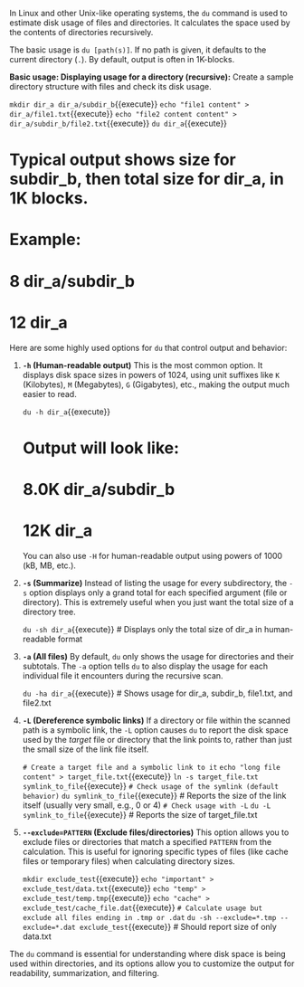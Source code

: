 In Linux and other Unix-like operating systems, the `du` command is used to estimate disk usage of files and directories. It calculates the space used by the contents of directories recursively.

The basic usage is `du [path(s)]`. If no path is given, it defaults to the current directory (`.`). By default, output is often in 1K-blocks.

**Basic usage: Displaying usage for a directory (recursive):**
Create a sample directory structure with files and check its disk usage.

`mkdir dir_a dir_a/subdir_b`{{execute}}
`echo "file1 content" > dir_a/file1.txt`{{execute}}
`echo "file2 content content" > dir_a/subdir_b/file2.txt`{{execute}}
`du dir_a`{{execute}}
# Typical output shows size for subdir_b, then total size for dir_a, in 1K blocks.
# Example:
# 8       dir_a/subdir_b
# 12      dir_a

Here are some highly used options for `du` that control output and behavior:

1.  **`-h` (Human-readable output)**
    This is the most common option. It displays disk space sizes in powers of 1024, using unit suffixes like `K` (Kilobytes), `M` (Megabytes), `G` (Gigabytes), etc., making the output much easier to read.

    `du -h dir_a`{{execute}}
    # Output will look like:
    # 8.0K    dir_a/subdir_b
    # 12K     dir_a

    You can also use `-H` for human-readable output using powers of 1000 (kB, MB, etc.).

2.  **`-s` (Summarize)**
    Instead of listing the usage for every subdirectory, the `-s` option displays only a grand total for each specified argument (file or directory). This is extremely useful when you just want the total size of a directory tree.

    `du -sh dir_a`{{execute}} # Displays only the total size of dir_a in human-readable format

3.  **`-a` (All files)**
    By default, `du` only shows the usage for directories and their subtotals. The `-a` option tells `du` to also display the usage for each individual file it encounters during the recursive scan.

    `du -ha dir_a`{{execute}} # Shows usage for dir_a, subdir_b, file1.txt, and file2.txt

4.  **`-L` (Dereference symbolic links)**
    If a directory or file within the scanned path is a symbolic link, the `-L` option causes `du` to report the disk space used by the *target* file or directory that the link points to, rather than just the small size of the link file itself.

    `# Create a target file and a symbolic link to it`
    `echo "long file content" > target_file.txt`{{execute}}
    `ln -s target_file.txt symlink_to_file`{{execute}}
    `# Check usage of the symlink (default behavior)`
    `du symlink_to_file`{{execute}} # Reports the size of the link itself (usually very small, e.g., 0 or 4)
    `# Check usage with -L`
    `du -L symlink_to_file`{{execute}} # Reports the size of target_file.txt

5.  **`--exclude=PATTERN` (Exclude files/directories)**
    This option allows you to exclude files or directories that match a specified `PATTERN` from the calculation. This is useful for ignoring specific types of files (like cache files or temporary files) when calculating directory sizes.

    `mkdir exclude_test`{{execute}}
    `echo "important" > exclude_test/data.txt`{{execute}}
    `echo "temp" > exclude_test/temp.tmp`{{execute}}
    `echo "cache" > exclude_test/cache_file.dat`{{execute}}
    `# Calculate usage but exclude all files ending in .tmp or .dat`
    `du -sh --exclude=*.tmp --exclude=*.dat exclude_test`{{execute}} # Should report size of only data.txt

The `du` command is essential for understanding where disk space is being used within directories, and its options allow you to customize the output for readability, summarization, and filtering.
